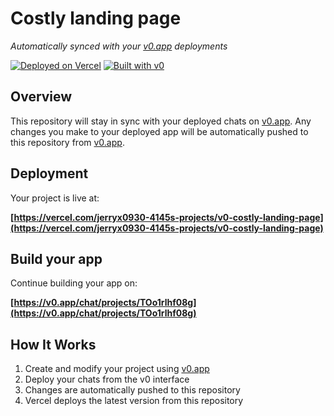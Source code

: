 # Costly landing page

*Automatically synced with your [v0.app](https://v0.app) deployments*

[![Deployed on Vercel](https://img.shields.io/badge/Deployed%20on-Vercel-black?style=for-the-badge&logo=vercel)](https://vercel.com/jerryx0930-4145s-projects/v0-costly-landing-page)
[![Built with v0](https://img.shields.io/badge/Built%20with-v0.app-black?style=for-the-badge)](https://v0.app/chat/projects/TOo1rlhf08g)

## Overview

This repository will stay in sync with your deployed chats on [v0.app](https://v0.app).
Any changes you make to your deployed app will be automatically pushed to this repository from [v0.app](https://v0.app).

## Deployment

Your project is live at:

**[https://vercel.com/jerryx0930-4145s-projects/v0-costly-landing-page](https://vercel.com/jerryx0930-4145s-projects/v0-costly-landing-page)**

## Build your app

Continue building your app on:

**[https://v0.app/chat/projects/TOo1rlhf08g](https://v0.app/chat/projects/TOo1rlhf08g)**

## How It Works

1. Create and modify your project using [v0.app](https://v0.app)
2. Deploy your chats from the v0 interface
3. Changes are automatically pushed to this repository
4. Vercel deploys the latest version from this repository